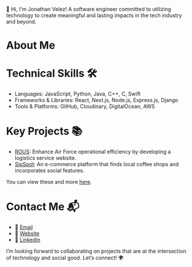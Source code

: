 :wave: Hi, I'm Jonathan Velez! A software engineer committed to utilizing technology to create meaningful and lasting impacts in the tech industry and beyond.

# About Me 


# Technical Skills  :hammer_and_wrench:
* Languages: JavaScript, Python, Java, C++, C, Swift
* Frameworks & Libraries: React, Next.js, Node.js, Express.js, Django
* Tools & Platforms: GitHub, Cloudinary, DigitalOcean, AWS

# Key Projects :books:
* <a href="https://github.com/JonathanVelez-code/ROUS">ROUS</a>: Enhance Air Force operational efficiency by developing a logistics service website.
* <a href="https://github.com/JonathanVelez-code/SipSpot">SipSpot</a>: An e-commerce platform that finds local coffee shops and incorporates social features.


You can view these and more <a href="https://jonathanwvelez.com/">here</a>.

# Contact Me :mailbox_with_mail:
* :envelope_with_arrow: <a href="mailto: VelezWJonathan@gmail.com">Email</a>
* :link: <a href="https://jonathanwvelez.com/">Website</a>
* :link: <a href="https://www.linkedin.com/in/jonathanwilliamvelez/">Linkedin</a>

I’m looking forward to collaborating on projects that are at the intersection of technology and social good. Let’s connect! 🌍
